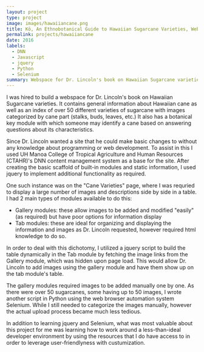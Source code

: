 ```yaml
---
layout: project
type: project
image: images/hawaiiancane.png
title: Kō, An Ethnobotanical Guide to Hawaiian Sugarcane Varieties, Webspace
permalink: projects/hawaiiancane
date: 2016
labels:
  - DNN
  - Javascript
  - jquery
  - Python
  - Selenium
summary: Webspace for Dr. Lincoln's book on Hawaiian Sugarcane varieties.
---
```


I was hired to build a webspace for Dr. Lincoln's book on Hawaiian Sugarcane varieties. It contains general information about Hawaiian cane as well as an index of over 50 different varieties of sugarcane with images categorized by cane part (stalks, buds, leaves, etc.) It also has a botanical key module with which someone may identify a cane based on answering questions about its characteristics. 

Since Dr. Lincoln wanted a site that he could make basic changes to without any knowledge about programming or web development. To assist in this I used UH Manoa College of Tropical Agriculture and Human Resources (CTAHR)'s DNN content management system as a base for the site. After creating the basic scaffold of built-in modules and static information, I used jquery to implement additional functionality as required. 

One such instance was on the "Cane Varieties" page, where I was requried to display a large number of images and descriptions side by side in a table. I had 2 main types of modules available to do this: 
- Gallery modules: these allow images to be added and modified "easily" (as required) but have poor options for information display
- Tab modules: these are ideal for organizing and displaying the information and images as Dr. Lincoln requested, however required html knowledge to do so.

In order to deal with this dichotomy, I utilized a jquery script to build the table dynamically in the Tab module by fetching the image links from the Gallery module, which was hidden upon page load. This would allow Dr. Lincoln to add images using the gallery module and have them show up on the tab module's table.

The gallery modules required images to be added manually one by one. As there were over 50 sugarcanes, some having up to 50 images, I wrote another script in Python using the web browser automation system Selenium. While I still needed to categorize the images manually, however the actual upload process became much less tedious.

In addition to learning jquery and Selenium, what was most valuable about this project for me was learning how to work around a less-than-ideal developer environment by using the resources that I do have access to in order to leverage user-friendlyness with custumization.





